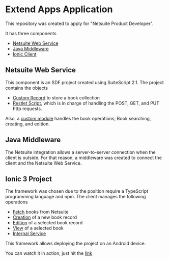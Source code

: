 # Extend Apps Application

This repository was created to apply for "Netsuite Product Developer".

It has three components

- [Netsuite Web Service](netsuite/)
- [Java Middleware](nsClient/)
- [Ionic Client](nsMiddle/)

## Netsuite Web Service

This component is an SDF project created using SuiteScript 2.1. The project contains the objects

- [Custom Record](netsuite/src/Objects/customrecord_vac_book.xml) to store a book collection
- [Restlet Script](netsuite/src/FileCabinet/SuiteScripts/easerver/vac_nsserver_rs.js), which is in charge of handling the POST, GET, and PUT http requests. 

Also, a [custom module](netsuite/src/FileCabinet/SuiteScripts/easerver/vac_book_cm.js) handles the book operations; Book searching, creating, and edition.

## Java Middleware
The Netsuite integration allows a server-to-server connection when the client is outside. For that reason, a middleware was created to connect the client and the Netsuite Web Service.

## Ionic 3 Project

The framework was chosen due to the position require a TypeScript programming language and npm.
The client manages the following operations

- [Fetch](nsClient/src/pages/book-list/book-list.ts) books from Netsuite
- [Creation](nsClient/src/pages/book-create/book-create.ts) of a new book record
- [Edition](nsClient/src/pages/book-create/book-create.ts) of a selected book record
- [View](nsClient/src/pages/book-detail/book-detail.ts) of a selected book
- [Internal Service](nsClient/src/providers/book/book.ts)

This framework allows deploying the project on an Android device.

You can watch it in action, just hit the [link](https://www.linkedin.com/posts/vladimir-aca_netsuite-ionicframework-activity-6835713170355605504-NwSY)